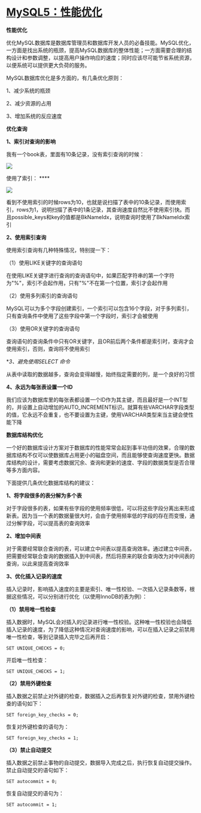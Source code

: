 # [MySQL5：性能优化][0]

**性能优化**

优化MySQL数据库是数据库管理员和数据库开发人员的必备技能。MySQL优化，一方面是找出系统的瓶颈，提高MySQL数据库的整体性能；一方面需要合理的结构设计和参数调整，以提高用户操作响应的速度；同时应该尽可能节省系统资源，以便系统可以提供更大负荷的服务。

MySQL数据库优化是多方面的，有几条优化原则：

1、减少系统的瓶颈

2、减少资源的占用

3、增加系统的反应速度

**优化查询**

**1、索引对查询的影响**

我有一个book表，里面有10条记录，没有索引查询的时候：

![][1]

使用了索引： ****

![][2]

看到不使用索引的时候rows为10，也就是说扫描了表中的10条记录，而使用索引，rows为1，说明扫描了表中的1条记录，其查询速度自然比不使用索引快。而且possible_keys和key的值都是BkNameIdx，说明查询时使用了BkNameIdx索引

**2、使用索引查询**

使用索引查询有几种特殊情况，特别提一下：

（1）使用LIKE关键字的查询语句

在使用LIKE关键字进行查询的查询语句中，如果匹配字符串的第一个字符为"%"，索引不会起作用，只有"%"不在第一个位置，索引才会起作用

（2）使用多列索引的查询语句

MySQL可以为多个字段创建索引，一个索引可以包含16个字段，对于多列索引，只有查询条件中使用了这些字段中第一个字段时，索引才会被使用

（3）使用OR关键字的查询语句

查询语句的查询条件中只有OR关键字，且OR前后两个条件都是索引时，查询才会使用索引，否则，查询将不使用索引

**3、避免使用SELECT *命令**

从表中读取的数据越多，查询会变得越慢，始终指定需要的列，是一个良好的习惯

**4、永远为每张表设置一个ID**

我们应该为数据库里的每张表都设置一个ID作为其主键，而且最好是一个INT型的，并设置上自动增加的AUTO_INCREMENT标识。就算有些VARCHAR字段类型的值，它永远不会重复，也不要设置为主键，使用VARCHAR类型来当主键会使性能下降

**数据库结构优化**

一个好的数据库设计方案对于数据库的性能常常会起到事半功倍的效果，合理的数据库结构不仅可以使数据库占用更小的磁盘空间，而且能够使查询速度更快。数据库结构的设计，需要考虑数据冗余、查询和更新的速度、字段的数据类型是否合理等多方面内容。

下面提供几条优化数据库结构的建议：

**1、将字段很多的表分解为多个表**

对于字段很多的表，如果有些字段的使用频率很低，可以将这些字段分离出来形成新表。因为当一个表的数据量很大时，会由于使用频率低的字段的存在而变慢，通过分解字段，可以提高表的查询效率

**2、增加中间表**

对于需要经常联合查询的表，可以建立中间表以提高查询效率。通过建立中间表，把需要经常联合查询的数据插入到中间表，然后将原来的联合查询改为对中间表的查询，以此来提高查询效率

**3、优化插入记录的速度**

插入记录时，影响插入速度的主要是索引、唯一性校验、一次插入记录条数等，根据这些情况，可以分别进行优化（以使用InnoDB的表为例）：

**（1）禁用唯一性检查**

插入数据时，MySQL会对插入的记录进行唯一性校验。这种唯一性校验也会降低插入记录的速度，为了降低这种情况对查询速度的影响，可以在插入记录之前禁用唯一性检查，等到记录插入完毕之后再开启：

    SET UNIQUE_CHECKS = 0;

开启唯一性检查：

    SET UNIQUE_CHECKS = 1;

**（2）禁用外键检查**

插入数据之前禁止对外键的检查，数据插入之后再恢复对外键的检查，禁用外键检查的语句如下：

    SET foreign_key_checks = 0;

恢复对外键检查的语句为：

    SET foreign_key_checks = 1;

**（3）禁止自动提交**

插入数据之前禁止事物的自动提交，数据导入完成之后，执行恢复自动提交操作。禁止自动提交的语句如下：

    SET autocommit = 0;

恢复自动提交的语句为：

    SET autocommit = 1;

[0]: http://www.cnblogs.com/xrq730/p/4941104.html
[1]: http://images2015.cnblogs.com/blog/801753/201511/801753-20151105223137992-1479393399.png
[2]: http://images2015.cnblogs.com/blog/801753/201511/801753-20151105223206914-1805110430.png